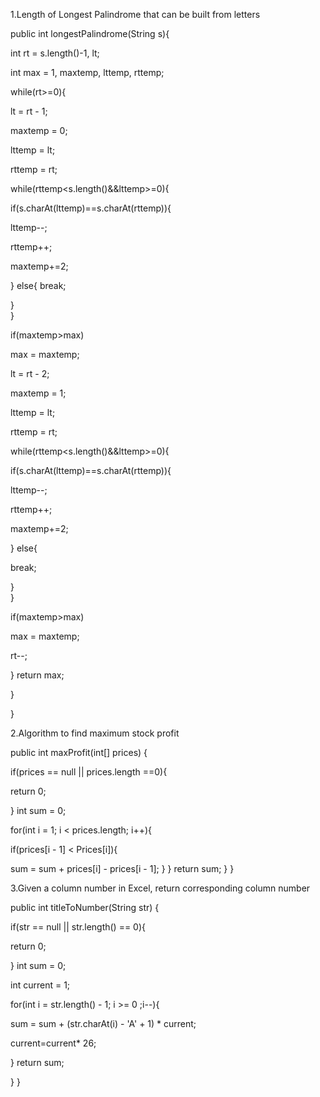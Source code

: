1.Length of Longest Palindrome that can be built from letters


public int longestPalindrome(String s){		

int rt = s.length()-1, lt;

int max = 1, maxtemp, lttemp, rttemp;

while(rt>=0){	

				
lt = rt - 1;

maxtemp = 0;

lttemp = lt;

rttemp = rt;

while(rttemp<s.length()&&lttemp>=0){

if(s.charAt(lttemp)==s.charAt(rttemp)){

lttemp--;

rttemp++;

maxtemp+=2;	

}
else{
break;

}			
}
		
if(maxtemp>max)

max = maxtemp;

						
lt = rt - 2;

maxtemp = 1;

lttemp = lt;

rttemp = rt;

while(rttemp<s.length()&&lttemp>=0){

if(s.charAt(lttemp)==s.charAt(rttemp)){

lttemp--;

rttemp++;

maxtemp+=2;

}
else{

break;

}			
}
			
if(maxtemp>max)

max = maxtemp;

		
rt--;	

			
}
return max;

		
}
	
	
}


2.Algorithm to find maximum stock profit



public int maxProfit(int[] prices) {

if(prices == null || prices.length ==0){

return 0;

}
int sum = 0;

for(int i = 1; i < prices.length; i++){

if(prices[i - 1] < Prices[i]){

sum = sum + prices[i] - prices[i - 1];
}
}
return sum;
}
}


3.Given a column number in Excel, return corresponding column number



public int titleToNumber(String str) {

if(str == null || str.length() == 0){

return 0;

}
int sum = 0;

int current = 1;

for(int i = str.length() - 1; i >= 0 ;i--){

sum = sum + (str.charAt(i) - 'A' + 1) * current;

current=current* 26;

}
return sum;

}
}

